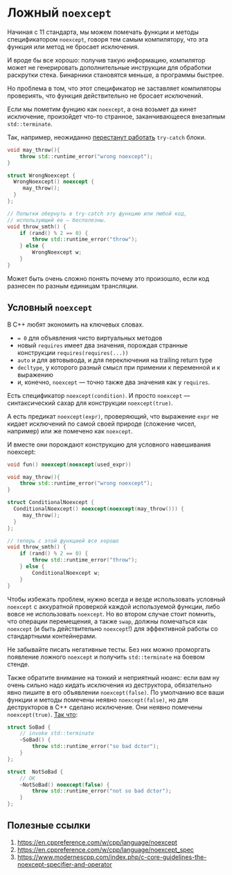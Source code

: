 # Ложный `noexcept`

Начиная с 11 стандарта, мы можем помечать функции и методы спецификатором `noexcept`, говоря тем самым компилятору, что эта функция или метод не бросает исключения.

И вроде бы все хорошо: получив такую информацию, компилятор может не генерировать дополнительные инструкции для обработки раскрутки стека. Бинарники становятся меньше, а программы быстрее.

Но проблема в том, что этот спецификатор не заставляет компиляторы провериять,
что функция действительно не бросает исключений.

Если мы пометим фунцию как `noexcept`, а она возьмет да кинет исключение,
произойдет что-то странное, заканчивающееся внезапным `std::terminate`.

Так, например, неожиданно [перестанут работать](https://godbolt.org/z/E9c9Ya) `try-catch` блоки.

```C++
void may_throw(){
    throw std::runtime_error("wrong noexcept");
}

struct WrongNoexcept {
  WrongNoexcept() noexcept {
     may_throw();
  }
};

// Попытки обернуть в try-catch эту функцию или любой код,
// использующий ее — бесполезны.
void throw_smth() {
    if (rand() % 2 == 0) {
        throw std::runtime_error("throw");
    } else {
        WrongNoexcept w;
    }
}
```

Может быть очень сложно понять почему это произошло, если код разнесен по разным единицам трансляции.

## Условный `noexcept`

В С++ любят экономить на ключевых словах.

- `= 0` для объявления чисто виртуальных методов
- новый `requires` имеет два значения, порождая странные конструкции `requires(requires(...))`
- `auto` и для автовывода, и для переключения на trailing return type
- `decltype`, у которого разный смысл при примении к переменной и к выражению
- и, конечно, `noexcept` — точно также два значения как у `requires`.

Есть спецификатор `noexcept(condition)`. И просто `noexcept` — синтаксический сахар
для конструкции `noexcept(true)`.

А есть предикат `noexcept(expr)`, проверяющий, что выражение `expr` не кидает исключений по самой своей природе (сложение чисел, например) или же
помечено как `noexcept`.

И вместе они порождают конструкцию для условного навешивания noexcept:
```C++
void fun() noexcept(noexcept(used_expr))
```

```C++
void may_throw(){
    throw std::runtime_error("wrong noexcept");
}

struct ConditionalNoexcept {
  ConditionalNoexcept() noexcept(noexcept(may_throw())) {
     may_throw();
  }
};

// теперь с этой функцией все хорошо
void throw_smth() {
    if (rand() % 2 == 0) {
        throw std::runtime_error("throw");
    } else {
        ConditionalNoexcept w;
    }
}
```

Чтобы избежать проблем, нужно всегда и везде использовать условный `noexcept` с аккуратной проверкой каждой используемой функции, либо вовсе не использовать `noexcept`. Но во втором случае стоит помнить,
что операции перемещения, а также `swap`, должны помечаться как `noexcept` (и быть действительно `noexcept`!) для эффективной работы со стандартными контейнерами.

Не забывайте писать негативные тесты. Без них
можно проморгать появление ложного `noexcept` и получить `std::terminate` на боевом стенде.

Также обратите внимание на тонкий и неприятный нюанс: если вам ну очень сильно надо кидать исключения из деструктора, обязательно явно пишите в его объявлении `noexcept(false)`. По умолчанию все ваши функции и методы помечены неявно `noexcept(false)`, но для деструкторов в C++ сделано исключение. Они неявно помечены `noexcept(true)`. [Так что](https://godbolt.org/z/5jo95d):

```C++
struct SoBad {
    // invoke std::terminate
    ~SoBad() {
        throw std::runtime_error("so bad dctor");
    }
};

struct  NotSoBad {
    // OK
    ~NotSoBad() noexcept(false) {
        throw std::runtime_error("not so bad dctor");
    }
};
```

## Полезные ссылки
1. https://en.cppreference.com/w/cpp/language/noexcept
2. https://en.cppreference.com/w/cpp/language/noexcept_spec
3. https://www.modernescpp.com/index.php/c-core-guidelines-the-noexcept-specifier-and-operator
